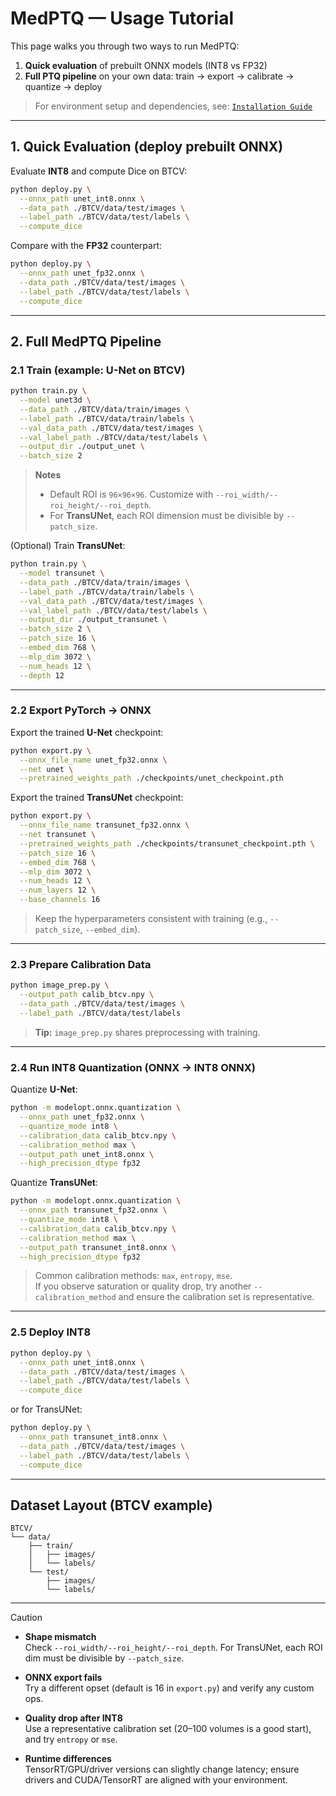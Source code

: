 # MedPTQ — Usage Tutorial

This page walks you through two ways to run MedPTQ:

1) **Quick evaluation** of prebuilt ONNX models (INT8 vs FP32)  
2) **Full PTQ pipeline** on your own data: train → export → calibrate → quantize → deploy

> For environment setup and dependencies, see: [`Installation Guide`](documents/INSTALL.md)

---

## 1. Quick Evaluation (deploy prebuilt ONNX)

Evaluate **INT8** and compute Dice on BTCV:
```bash
python deploy.py \
  --onnx_path unet_int8.onnx \
  --data_path ./BTCV/data/test/images \
  --label_path ./BTCV/data/test/labels \
  --compute_dice
```

Compare with the **FP32** counterpart:
```bash
python deploy.py \
  --onnx_path unet_fp32.onnx \
  --data_path ./BTCV/data/test/images \
  --label_path ./BTCV/data/test/labels \
  --compute_dice
```

---

## 2. Full MedPTQ Pipeline 

### 2.1 Train (example: U-Net on BTCV)

```bash
python train.py \
  --model unet3d \
  --data_path ./BTCV/data/train/images \
  --label_path ./BTCV/data/train/labels \
  --val_data_path ./BTCV/data/test/images \
  --val_label_path ./BTCV/data/test/labels \
  --output_dir ./output_unet \
  --batch_size 2
```

> **Notes**
> - Default ROI is `96×96×96`. Customize with `--roi_width/--roi_height/--roi_depth`.
> - For **TransUNet**, each ROI dimension must be divisible by `--patch_size`.

(Optional) Train **TransUNet**:
```bash
python train.py \
  --model transunet \
  --data_path ./BTCV/data/train/images \
  --label_path ./BTCV/data/train/labels \
  --val_data_path ./BTCV/data/test/images \
  --val_label_path ./BTCV/data/test/labels \
  --output_dir ./output_transunet \
  --batch_size 2 \
  --patch_size 16 \
  --embed_dim 768 \
  --mlp_dim 3072 \
  --num_heads 12 \
  --depth 12
```

---

### 2.2 Export PyTorch → ONNX

Export the trained **U-Net** checkpoint:
```bash
python export.py \
  --onnx_file_name unet_fp32.onnx \
  --net unet \
  --pretrained_weights_path ./checkpoints/unet_checkpoint.pth
```

Export the trained **TransUNet** checkpoint:
```bash
python export.py \
  --onnx_file_name transunet_fp32.onnx \
  --net transunet \
  --pretrained_weights_path ./checkpoints/transunet_checkpoint.pth \
  --patch_size 16 \
  --embed_dim 768 \
  --mlp_dim 3072 \
  --num_heads 12 \
  --num_layers 12 \
  --base_channels 16
```

> Keep the hyperparameters consistent with training (e.g., `--patch_size`, `--embed_dim`).

---

### 2.3 Prepare Calibration Data

```bash
python image_prep.py \
  --output_path calib_btcv.npy \
  --data_path ./BTCV/data/test/images \
  --label_path ./BTCV/data/test/labels
```

> **Tip:** `image_prep.py` shares preprocessing with training.  

---

### 2.4 Run INT8 Quantization (ONNX → INT8 ONNX)

Quantize **U-Net**:
```bash
python -m modelopt.onnx.quantization \
  --onnx_path unet_fp32.onnx \
  --quantize_mode int8 \
  --calibration_data calib_btcv.npy \
  --calibration_method max \
  --output_path unet_int8.onnx \
  --high_precision_dtype fp32
```

Quantize **TransUNet**:
```bash
python -m modelopt.onnx.quantization \
  --onnx_path transunet_fp32.onnx \
  --quantize_mode int8 \
  --calibration_data calib_btcv.npy \
  --calibration_method max \
  --output_path transunet_int8.onnx \
  --high_precision_dtype fp32
```

> Common calibration methods: `max`, `entropy`, `mse`.  
> If you observe saturation or quality drop, try another `--calibration_method` and ensure the calibration set is representative.

---

### 2.5 Deploy INT8

```bash
python deploy.py \
  --onnx_path unet_int8.onnx \
  --data_path ./BTCV/data/test/images \
  --label_path ./BTCV/data/test/labels \
  --compute_dice
```

or for TransUNet:
```bash
python deploy.py \
  --onnx_path transunet_int8.onnx \
  --data_path ./BTCV/data/test/images \
  --label_path ./BTCV/data/test/labels \
  --compute_dice
```

---

## Dataset Layout (BTCV example)

```
BTCV/
└── data/
    ├── train/
    │   ├── images/
    │   └── labels/
    └── test/
        ├── images/
        └── labels/
```

---

> [!CAUTION]
>
> - **Shape mismatch**  
>   Check `--roi_width/--roi_height/--roi_depth`. For TransUNet, each ROI dim must be divisible by `--patch_size`.
>
> - **ONNX export fails**  
>   Try a different opset (default is 16 in `export.py`) and verify any custom ops.
>
> - **Quality drop after INT8**  
>   Use a representative calibration set (20–100 volumes is a good start), and try `entropy` or `mse`.
>
> - **Runtime differences**  
>   TensorRT/GPU/driver versions can slightly change latency; ensure drivers and CUDA/TensorRT are aligned with your environment.
